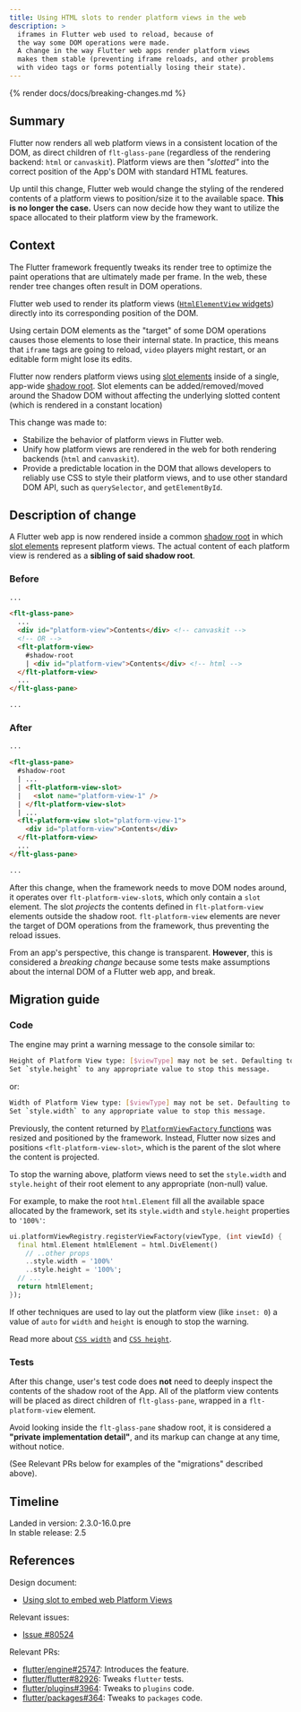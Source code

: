 ```yaml
---
title: Using HTML slots to render platform views in the web
description: >
  iframes in Flutter web used to reload, because of
  the way some DOM operations were made.
  A change in the way Flutter web apps render platform views
  makes them stable (preventing iframe reloads, and other problems
  with video tags or forms potentially losing their state).
---
```


{% render docs/docs/breaking-changes.md %}

## Summary

Flutter now renders all web platform views in a consistent location of the DOM,
as direct children of `flt-glass-pane` (regardless of the rendering backend:
`html` or `canvaskit`). Platform views are then _"slotted"_ into the correct
position of the App's DOM with standard HTML features.

Up until this change, Flutter web would change the styling of the rendered
contents of a platform views to position/size it to the available space. **This
is no longer the case.** Users can now decide how they want to utilize the space
allocated to their platform view by the framework.

## Context

The Flutter framework frequently tweaks its render tree to optimize the paint
operations that are ultimately made per frame. In the web, these render tree
changes often result in DOM operations.

Flutter web used to render its platform views ([`HtmlElementView` widgets][])
directly into its corresponding position of the DOM.

Using certain DOM elements as the "target" of some DOM operations causes those
elements to lose their internal state. In practice, this means that `iframe`
tags are going to reload, `video` players might restart, or an editable form
might lose its edits.

Flutter now renders platform views using [slot elements][] inside of a single,
app-wide [shadow root][]. Slot elements can be added/removed/moved around the
Shadow DOM without affecting the underlying slotted content (which is rendered
in a constant location)

This change was made to:

* Stabilize the behavior of platform views in Flutter web.
* Unify how platform views are rendered in the web for both rendering
   backends (`html` and `canvaskit`).
* Provide a predictable location in the DOM that allows developers to reliably
   use CSS to style their platform views, and to use other standard DOM API,
   such as `querySelector`, and `getElementById`.

## Description of change

A Flutter web app is now rendered inside a common [shadow root][] in which
[slot elements][] represent platform views. The actual content of
each platform view is rendered as a **sibling of said shadow root**.

### Before

```html
...

<flt-glass-pane>
  ...
  <div id="platform-view">Contents</div> <!-- canvaskit -->
  <!-- OR -->
  <flt-platform-view>
    #shadow-root
    | <div id="platform-view">Contents</div> <!-- html -->
  </flt-platform-view>
  ...
</flt-glass-pane>

...
```

### After

```html
...

<flt-glass-pane>
  #shadow-root
  | ...
  | <flt-platform-view-slot>
  |   <slot name="platform-view-1" />
  | </flt-platform-view-slot>
  | ...
  <flt-platform-view slot="platform-view-1">
    <div id="platform-view">Contents</div>
  </flt-platform-view>
  ...
</flt-glass-pane>

...
```

After this change, when the framework needs to move DOM nodes around, it
operates over `flt-platform-view-slot`s, which only contain a `slot` element.
The slot _projects_ the contents defined in `flt-platform-view` elements outside
the shadow root. `flt-platform-view` elements are never the target of DOM
operations from the framework, thus preventing the reload issues.

From an app's perspective, this change is transparent. **However**, this is
considered a _breaking change_ because some tests make assumptions
about the internal DOM of a Flutter web app, and break.

## Migration guide

### Code

The engine may print a warning message to the console similar to:

```bash
Height of Platform View type: [$viewType] may not be set. Defaulting to `height: 100%`.
Set `style.height` to any appropriate value to stop this message.
```

or:

```bash
Width of Platform View type: [$viewType] may not be set. Defaulting to `width: 100%`.
Set `style.width` to any appropriate value to stop this message.
```

Previously, the content returned by [`PlatformViewFactory` functions][] was
resized and positioned by the framework. Instead, Flutter now sizes and
positions `<flt-platform-view-slot>`, which is the parent of the slot where the
content is projected.

To stop the warning above, platform views need to set the `style.width` and
`style.height` of their root element to any appropriate (non-null) value.

For example, to make the root `html.Element` fill all the available space
allocated by the framework, set its `style.width` and `style.height` properties
to `'100%'`:

```dart
ui.platformViewRegistry.registerViewFactory(viewType, (int viewId) {
  final html.Element htmlElement = html.DivElement()
    // ..other props
    ..style.width = '100%'
    ..style.height = '100%';
  // ...
  return htmlElement;
});
```

If other techniques are used to lay out the platform view (like `inset: 0`) a
value of `auto` for `width` and `height` is enough to stop the warning.

Read more about [`CSS width`][] and [`CSS height`][].

### Tests

After this change, user's test code does **not** need to deeply inspect the
contents of the shadow root of the App. All of the platform view contents will
be placed as direct children of `flt-glass-pane`, wrapped in a
`flt-platform-view` element.

Avoid looking inside the `flt-glass-pane` shadow root, it is considered a
**"private implementation detail"**, and its markup can change at any time,
without notice.

(See Relevant PRs below for examples of the "migrations" described above).

## Timeline

Landed in version: 2.3.0-16.0.pre<br>
In stable release: 2.5

## References

Design document:

* [Using slot to embed web Platform Views][design doc]

Relevant issues:

* [Issue #80524][issue-80524]

Relevant PRs:

* [flutter/engine#25747][pull-25747]: Introduces the feature.
* [flutter/flutter#82926][pull-82926]: Tweaks `flutter` tests.
* [flutter/plugins#3964][pull-3964]: Tweaks to `plugins` code.
* [flutter/packages#364][pull-364]: Tweaks to `packages` code.

[`CSS height`]: https://developer.mozilla.org/en-US/docs/Web/CSS/height
[`CSS width`]: https://developer.mozilla.org/en-US/docs/Web/CSS/width
[`HtmlElementView` widgets]: {{site.api}}/flutter/widgets/HtmlElementView-class.html
[`PlatformViewFactory` functions]: {{site.repo.engine}}/blob/58459a5e342f84c755919f2ad5029b22bcddd548/lib/web_ui/lib/src/engine/platform_views/content_manager.dart#L15-L18
[design doc]: /go/web-slot-content
[issue-80524]: {{site.repo.flutter}}/issues/80524
[pull-25747]: {{site.repo.engine}}/pull/25747
[pull-364]: {{site.repo.packages}}/pull/364
[pull-3964]: {{site.github}}/flutter/plugins/pull/3964
[pull-82926]: {{site.repo.flutter}}/pull/82926
[shadow root]: https://developer.mozilla.org/en-US/docs/Web/API/ShadowRoot
[slot elements]: https://developer.mozilla.org/en-US/docs/Web/HTML/Element/slot
